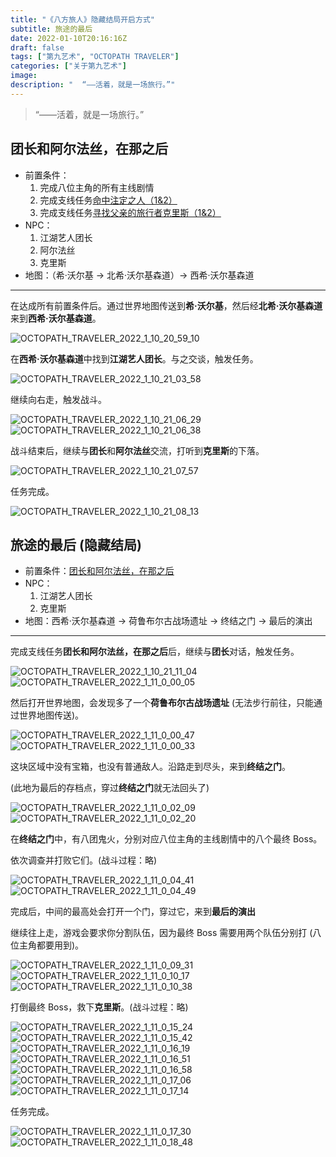 ```yaml
---
title: "《八方旅人》隐藏结局开启方式"
subtitle: 旅途的最后
date: 2022-01-10T20:16:16Z
draft: false
tags: ["第九艺术", "OCTOPATH TRAVELER"]
categories: ["关于第九艺术"]
image: 
description: "  “——活着，就是一场旅行。”"
---
```


<!-- 
![](https://mogeko.github.io/blog-images/r/091/)
{{< spoiler >}}{{< /spoiler >}}
&emsp;&emsp;
 -->

> “——活着，就是一场旅行。”

## 团长和阿尔法丝，在那之后

- 前置条件：
  1. 完成八位主角的所有主线剧情
  2. 完成支线任务[命中注定之人（1&2）](https://mogeko.me/posts/zh-cn/089)
  3. 完成支线任务[寻找父亲的旅行者克里斯（1&2）](https://mogeko.me/posts/zh-cn/090)
- NPC：
  1. 江湖艺人团长
  2. 阿尔法丝
  3. 克里斯
- 地图：（希·沃尔基 -> 北希·沃尔基森道）-> 西希·沃尔基森道

---

在达成所有前置条件后。通过世界地图传送到**希·沃尔基**，然后经**北希·沃尔基森道**来到**西希·沃尔基森道**。

![OCTOPATH_TRAVELER_2022_1_10_20_59_10](https://mogeko.github.io/blog-images/r/091/OCTOPATH_TRAVELER_2022_1_10_20_59_10.png)

在**西希·沃尔基森道**中找到**江湖艺人团长**。与之交谈，触发任务。

![OCTOPATH_TRAVELER_2022_1_10_21_03_58](https://mogeko.github.io/blog-images/r/091/OCTOPATH_TRAVELER_2022_1_10_21_03_58.png)

继续向右走，触发战斗。

![OCTOPATH_TRAVELER_2022_1_10_21_06_29](https://mogeko.github.io/blog-images/r/091/OCTOPATH_TRAVELER_2022_1_10_21_06_29.png)
![OCTOPATH_TRAVELER_2022_1_10_21_06_38](https://mogeko.github.io/blog-images/r/091/OCTOPATH_TRAVELER_2022_1_10_21_06_38.png)

战斗结束后，继续与**团长**和**阿尔法丝**交流，打听到**克里斯**的下落。

![OCTOPATH_TRAVELER_2022_1_10_21_07_57](https://mogeko.github.io/blog-images/r/091/OCTOPATH_TRAVELER_2022_1_10_21_07_57.png)

任务完成。

![OCTOPATH_TRAVELER_2022_1_10_21_08_13](https://mogeko.github.io/blog-images/r/091/OCTOPATH_TRAVELER_2022_1_10_21_08_13.png)

## 旅途的最后 (隐藏结局)

- 前置条件：[团长和阿尔法丝，在那之后](#团长和阿尔法丝，在那之后)
- NPC：
  1. 江湖艺人团长
  2. 克里斯
- 地图：西希·沃尔基森道 -> 荷鲁布尔古战场遗址 -> 终结之门 -> 最后的演出

---

完成支线任务**团长和阿尔法丝，在那之后**后，继续与**团长**对话，触发任务。

![OCTOPATH_TRAVELER_2022_1_10_21_11_04](https://mogeko.github.io/blog-images/r/091/OCTOPATH_TRAVELER_2022_1_10_21_11_04.png)
![OCTOPATH_TRAVELER_2022_1_11_0_00_05](https://mogeko.github.io/blog-images/r/091/OCTOPATH_TRAVELER_2022_1_11_0_00_05.png)

然后打开世界地图，会发现多了一个**荷鲁布尔古战场遗址** (无法步行前往，只能通过世界地图传送)。

![OCTOPATH_TRAVELER_2022_1_11_0_00_47](https://mogeko.github.io/blog-images/r/091/OCTOPATH_TRAVELER_2022_1_11_0_00_47.png)
![OCTOPATH_TRAVELER_2022_1_11_0_00_33](https://mogeko.github.io/blog-images/r/091/OCTOPATH_TRAVELER_2022_1_11_0_00_33.png)

这块区域中没有宝箱，也没有普通敌人。沿路走到尽头，来到**终结之门**。

(此地为最后的存档点，穿过**终结之门**就无法回头了)

![OCTOPATH_TRAVELER_2022_1_11_0_02_09](https://mogeko.github.io/blog-images/r/091/OCTOPATH_TRAVELER_2022_1_11_0_02_09.png)
![OCTOPATH_TRAVELER_2022_1_11_0_02_20](https://mogeko.github.io/blog-images/r/091/OCTOPATH_TRAVELER_2022_1_11_0_02_20.png)

在**终结之门**中，有八团鬼火，分别对应八位主角的主线剧情中的八个最终 Boss。

依次调查并打败它们。(战斗过程：略)

![OCTOPATH_TRAVELER_2022_1_11_0_04_41](https://mogeko.github.io/blog-images/r/091/OCTOPATH_TRAVELER_2022_1_11_0_04_41.png)
![OCTOPATH_TRAVELER_2022_1_11_0_04_49](https://mogeko.github.io/blog-images/r/091/OCTOPATH_TRAVELER_2022_1_11_0_04_49.png)

完成后，中间的最高处会打开一个门，穿过它，来到**最后的演出**

继续往上走，游戏会要求你分割队伍，因为最终 Boss 需要用两个队伍分别打 (八位主角都要用到)。

![OCTOPATH_TRAVELER_2022_1_11_0_09_31](https://mogeko.github.io/blog-images/r/091/OCTOPATH_TRAVELER_2022_1_11_0_09_31.png)
![OCTOPATH_TRAVELER_2022_1_11_0_10_17](https://mogeko.github.io/blog-images/r/091/OCTOPATH_TRAVELER_2022_1_11_0_10_17.png)
![OCTOPATH_TRAVELER_2022_1_11_0_10_38](https://mogeko.github.io/blog-images/r/091/OCTOPATH_TRAVELER_2022_1_11_0_10_38.png)

打倒最终 Boss，救下**克里斯**。(战斗过程：略)

![OCTOPATH_TRAVELER_2022_1_11_0_15_24](https://mogeko.github.io/blog-images/r/091/OCTOPATH_TRAVELER_2022_1_11_0_15_24.png)
![OCTOPATH_TRAVELER_2022_1_11_0_15_42](https://mogeko.github.io/blog-images/r/091/OCTOPATH_TRAVELER_2022_1_11_0_15_42.png)
![OCTOPATH_TRAVELER_2022_1_11_0_16_19](https://mogeko.github.io/blog-images/r/091/OCTOPATH_TRAVELER_2022_1_11_0_16_19.png)
![OCTOPATH_TRAVELER_2022_1_11_0_16_51](https://mogeko.github.io/blog-images/r/091/OCTOPATH_TRAVELER_2022_1_11_0_16_51.png)
![OCTOPATH_TRAVELER_2022_1_11_0_16_58](https://mogeko.github.io/blog-images/r/091/OCTOPATH_TRAVELER_2022_1_11_0_16_58.png)
![OCTOPATH_TRAVELER_2022_1_11_0_17_06](https://mogeko.github.io/blog-images/r/091/OCTOPATH_TRAVELER_2022_1_11_0_17_06.png)
![OCTOPATH_TRAVELER_2022_1_11_0_17_14](https://mogeko.github.io/blog-images/r/091/OCTOPATH_TRAVELER_2022_1_11_0_17_14.png)

任务完成。

![OCTOPATH_TRAVELER_2022_1_11_0_17_30](https://mogeko.github.io/blog-images/r/091/OCTOPATH_TRAVELER_2022_1_11_0_17_30.png)
![OCTOPATH_TRAVELER_2022_1_11_0_18_48](https://mogeko.github.io/blog-images/r/091/OCTOPATH_TRAVELER_2022_1_11_0_18_48.png)

<!-- Staff -->

<!-- 
神官 欧菲莉亚
学者 赛拉斯
商人 特蕾莎
剑士 欧尔贝克
舞者 普里姆萝洁
药师 亚芬
盗贼 泰里翁
猎人 海茵特
 -->

[神官]: https://octopath.huijiwiki.com/wiki/欧菲莉亚
[学者]: https://octopath.huijiwiki.com/wiki/塞拉斯
[商人]: https://octopath.huijiwiki.com/wiki/泰瑞莎
[剑士]: https://octopath.huijiwiki.com/wiki/奥伯里克
[舞者]: https://octopath.huijiwiki.com/wiki/普蕾米罗斯
[药师]: https://octopath.huijiwiki.com/wiki/阿尔芬
[盗贼]: https://octopath.huijiwiki.com/wiki/提利昂
[猎人]: https://octopath.huijiwiki.com/wiki/海茵特
